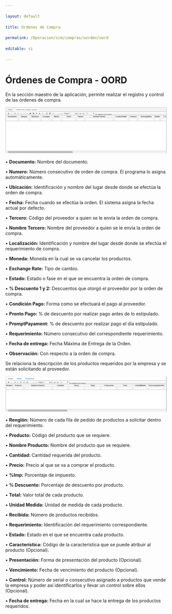 ```yaml
---

layout: default

title: Ordenes de Compra

permalink: /Operacion/scm/compras/oorden/oord

editable: si

---
```




# Órdenes de Compra - OORD



En la sección maestro de la aplicación, permite realizar el registro y control de las órdenes de compra.  



![](oord1.png)



•	**Documento:** Nombre del documento.  

•	**Numero:** Número consecutivo de orden de compra. El programa lo asigna automáticamente.  

•	**Ubicación:** Identificación y nombre del lugar desde donde se efectúa la orden de compra.  

•	**Fecha:** Fecha cuando se efectúa la orden. El sistema asigna la fecha actual por defecto.  

•	**Tercero:** Código del proveedor a quien se le envía la orden de compra.  

•	**Nombre Tercero:** Nombre del proveedor a quien se le envía la orden de compra.  

•	**Localización:** Identificación y nombre del lugar desde donde se efectúa el requerimiento de compra.  

•	**Moneda:** Moneda en la cual se va cancelar los productos.  

•	**Exchange Rate:** Tipo de cambio.  

•	**Estado:** Estado o fase en el que se encuentra la orden de compra.  

•	**% Descuento 1 y 2:** Descuentos que otorgó el proveedor por la orden de compra.  

•	**Condición Pago:** Forma como se efectuará el pago al proveedor.  

•	**Pronto Pago:** % de descuento por realizar pago antes de lo estipulado.  

•	**PromptPayament:** % de descuento por realizar pago el día estipulado.  

•	**Requerimiento:** Número consecutivo del correspondiente requerimiento.  

•	**Fecha de entrega:** Fecha Máxima de Entrega de la Orden.  

•	**Observación:** Con respecto a la orden de compra.  



Se relaciona la descripción de los productos requeridos por la empresa y se están solicitando al proveedor.  



![](oord2.png)



•	**Renglón:** Número de cada fila de pedido de productos a solicitar dentro del requerimiento.  

•	**Producto:** Código del producto que se requiere.  

•	**Nombre Producto:** Nombre del producto que se requiere.  

•	**Cantidad:** Cantidad requerida del producto.  

•	**Precio:** Precio al que se va a comprar el producto.  

•	**%Imp:** Porcentaje de impuesto.  

•	**% Descuento:** Porcentaje de descuento por producto.  

•	**Total:** Valor total de cada producto.  

•	**Unidad Medida:** Unidad de medida de cada producto.  

•	**Recibida:** Número de productos recibidos.  

•	**Requerimiento:** Identificación del requerimiento correspondiente.  

•	**Estado:**	Estado en el que se encuentra cada producto.  

•	**Característica:** Código de la característica que se puede atribuir al producto (Opcional).  

•	**Presentación:** Forma de presentación del producto (Opcional).  

•	**Vencimiento:** Fecha de vencimiento del producto (Opcional).  

•	**Control:**	Número de serial o consecutivo asignado a productos que vende la empresa y poder así identificarlos y llevar un control sobre ellos (Opcional).  

•	**Fecha de entrega:** Fecha en la cual se hace la entrega de los productos requeridos.  











